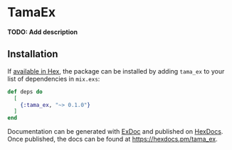 # TamaEx

**TODO: Add description**

## Installation

If [available in Hex](https://hex.pm/docs/publish), the package can be installed
by adding `tama_ex` to your list of dependencies in `mix.exs`:

```elixir
def deps do
  [
    {:tama_ex, "~> 0.1.0"}
  ]
end
```

Documentation can be generated with [ExDoc](https://github.com/elixir-lang/ex_doc)
and published on [HexDocs](https://hexdocs.pm). Once published, the docs can
be found at <https://hexdocs.pm/tama_ex>.


